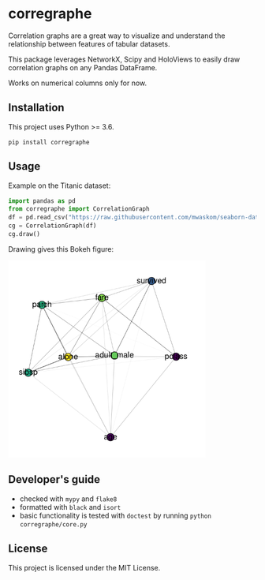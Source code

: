 # corregraphe

Correlation graphs are a great way to visualize and understand the relationship between features of tabular datasets.

This package leverages NetworkX, Scipy and HoloViews to easily draw correlation graphs on any Pandas DataFrame.

Works on numerical columns only for now.

## Installation

This project uses Python >= 3.6.

```
pip install corregraphe
```

## Usage

Example on the Titanic dataset:

```python
import pandas as pd
from corregraphe import CorrelationGraph
df = pd.read_csv("https://raw.githubusercontent.com/mwaskom/seaborn-data/master/titanic.csv")
cg = CorrelationGraph(df)
cg.draw()
```

Drawing gives this Bokeh figure:

<img src="example.png" width="400">

## Developer's guide

- checked with `mypy` and `flake8`
- formatted with `black` and `isort`
- basic functionality is tested with `doctest` by running `python corregraphe/core.py`

## License

This project is licensed under the MIT License.
